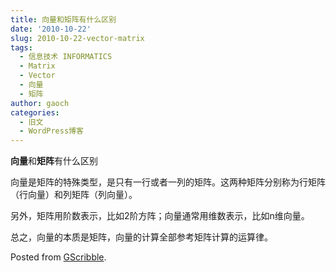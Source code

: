 ```yaml
---
title: 向量和矩阵有什么区别
date: '2010-10-22'
slug: 2010-10-22-vector-matrix
tags:
  - 信息技术 INFORMATICS
  - Matrix
  - Vector
  - 向量
  - 矩阵
author: gaoch
categories:
  - 旧文
  - WordPress博客
---
```



**向量**和**矩阵**有什么区别

向量是矩阵的特殊类型，是只有一行或者一列的矩阵。这两种矩阵分别称为行矩阵（行向量）和列矩阵（列向量）。

另外，矩阵用阶数表示，比如2阶方阵；向量通常用维数表示，比如n维向量。

总之，向量的本质是矩阵，向量的计算全部参考矩阵计算的运算律。

Posted from [GScribble](http://sourceforge.net/projects/gscribble/).
